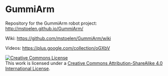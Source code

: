 # GummiArm
Repository for the GummiArm robot project: http://mstoelen.github.io/GummiArm/

Wiki: https://github.com/mstoelen/GummiArm/wiki

Videos: https://plus.google.com/collection/oGXbV


<a rel="license" href="http://creativecommons.org/licenses/by-sa/4.0/"><img alt="Creative Commons License" style="border-width:0" src="https://i.creativecommons.org/l/by-sa/4.0/88x31.png" /></a><br />This work is licensed under a <a rel="license" href="http://creativecommons.org/licenses/by-sa/4.0/">Creative Commons Attribution-ShareAlike 4.0 International License</a>.
